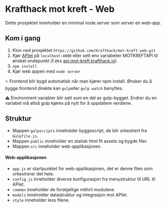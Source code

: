 Krafthack mot kreft - Web
====

Dette prosjektet inneholder en minimal node server som server en web-app.

Kom i gang
----
1. Klon ned prosjektet ```https://github.com/Krafthack/mot-kreft-web.git```
2. Kjør [APIet](https://github.com/krafthack/mot-kreft-api.git) på ```localhost:4000``` eller sett env variabelen MOTKREFTAPI til ønsket endepunkt (f.eks [api.mot-kreft.krafthack.io](http://api.mot-kreft.krefthack.io)).
3. ```npm install```
4. Kjør web appen med ```node server```

:star: Frontend blir bygd automatisk når man kjører npm install. Ønsker du å bygge frontend direkte kan ```gulp```eller ```gulp watch``` benyttes.

:warning: Environment variabler blir satt som en del av gulp-bygget. Endrer du en variabel må altså gulp kjøres på nytt for å oppdatere verdiene.

Struktur
---
- Mappen ```gulpscripts``` inneholder byggescript, de blir orkestrert fra ```Gulpfile.js```.
- Mappen ```public``` inneholder en statisk html fil assets og bygde filer.
- Mappen ```src``` inneholder web-applikasjonen.

#### Web-applikasjonen
- ```app.js``` er startpunktet for web-applikasjonen, det er denne filen som orkestrerer det hele.
- ```config.js``` inneholder diverse konfigurasjon fra menystruktur til URL til APIet.
- ```common``` inneholder de forskjellige mithril modulene.
- ```models``` inneholder datastruktur og integrasjon mot APIet.
- ```style``` inneholder less filene.
